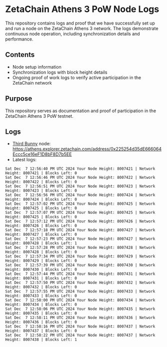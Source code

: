 # ZetaChain Athens 3 PoW Node Logs
This repository contains logs and proof that we have successfully set up and run a node on the ZetaChain Athens 3 network. The logs demonstrate continuous node operation, including synchronization details and performance.

## Contents
- Node setup information
- Synchronization logs with block height details
- Ongoing proof of work logs to verify active participation in the ZetaChain network

## Purpose
This repository serves as documentation and proof of participation in the ZetaChain Athens 3 PoW testnet.

## Logs

- [Third Bunny](https://thirdbunny.xyz/) node: https://athens.explorer.zetachain.com/address/0x225254d35dE666064Eccc5ce16eF1D8bF8D7b5EE
- Latest logs:
```
Sat Dec  7 12:56:40 PM UTC 2024 Your Node Height: 8007421 | Network Height: 8007421 | Blocks Left: 0
Sat Dec  7 12:56:46 PM UTC 2024 Your Node Height: 8007422 | Network Height: 8007422 | Blocks Left: 0
Sat Dec  7 12:56:51 PM UTC 2024 Your Node Height: 8007423 | Network Height: 8007423 | Blocks Left: 0
Sat Dec  7 12:56:56 PM UTC 2024 Your Node Height: 8007424 | Network Height: 8007424 | Blocks Left: 0
Sat Dec  7 12:57:02 PM UTC 2024 Your Node Height: 8007425 | Network Height: 8007425 | Blocks Left: 0
Sat Dec  7 12:57:07 PM UTC 2024 Your Node Height: 8007425 | Network Height: 8007425 | Blocks Left: 0
Sat Dec  7 12:57:12 PM UTC 2024 Your Node Height: 8007426 | Network Height: 8007426 | Blocks Left: 0
Sat Dec  7 12:57:18 PM UTC 2024 Your Node Height: 8007427 | Network Height: 8007427 | Blocks Left: 0
Sat Dec  7 12:57:23 PM UTC 2024 Your Node Height: 8007427 | Network Height: 8007428 | Blocks Left: 1
Sat Dec  7 12:57:28 PM UTC 2024 Your Node Height: 8007428 | Network Height: 8007428 | Blocks Left: 0
Sat Dec  7 12:57:34 PM UTC 2024 Your Node Height: 8007429 | Network Height: 8007429 | Blocks Left: 0
Sat Dec  7 12:57:39 PM UTC 2024 Your Node Height: 8007430 | Network Height: 8007430 | Blocks Left: 0
Sat Dec  7 12:57:44 PM UTC 2024 Your Node Height: 8007431 | Network Height: 8007431 | Blocks Left: 0
Sat Dec  7 12:57:50 PM UTC 2024 Your Node Height: 8007432 | Network Height: 8007432 | Blocks Left: 0
Sat Dec  7 12:57:55 PM UTC 2024 Your Node Height: 8007433 | Network Height: 8007433 | Blocks Left: 0
Sat Dec  7 12:58:00 PM UTC 2024 Your Node Height: 8007434 | Network Height: 8007434 | Blocks Left: 0
Sat Dec  7 12:58:06 PM UTC 2024 Your Node Height: 8007435 | Network Height: 8007435 | Blocks Left: 0
Sat Dec  7 12:58:11 PM UTC 2024 Your Node Height: 8007436 | Network Height: 8007436 | Blocks Left: 0
Sat Dec  7 12:58:16 PM UTC 2024 Your Node Height: 8007437 | Network Height: 8007437 | Blocks Left: 0
Sat Dec  7 12:58:22 PM UTC 2024 Your Node Height: 8007437 | Network Height: 8007438 | Blocks Left: 1
```
